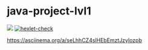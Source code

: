# java-project-lvl1
<a href="https://codeclimate.com/github/codeclimate/codeclimate/maintainability"><img src="https://api.codeclimate.com/v1/badges/a99a88d28ad37a79dbf6/maintainability" /></a>
[![hexlet-check](https://github.com/AlexandrKananadze/java-project-lvl1/actions/workflows/hexlet-check.yml/badge.svg)](https://github.com/AlexandrKananadze/java-project-lvl1/actions/workflows/hexlet-check.yml)

https://asciinema.org/a/seLhhCZ4slHEbEmztJzylozpb
